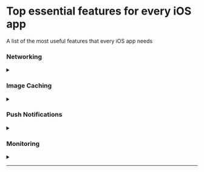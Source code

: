 # Top essential features for every iOS app
A list of the most useful features that every iOS app needs

### Networking

<details>
 <summary></summary>

<!--START_SECTION:activity--> 

[Alamofire 🔗][alamofireLink]\
[AFNetworking "Deprecated" 🔗][afNetworkingLink]

<!--END_SECTION:activity-->

</details>

### Image Caching

<details>
 <summary></summary>

<!--START_SECTION:activity--> 

[SDWebImage 🔗][SDWebImageLink]\
[Kingfisher 🔗][kingfisherLink]

<!--END_SECTION:activity-->

</details>

### Push Notifications

<details>
 <summary></summary>

<!--START_SECTION:activity--> 

[Firebase Cloud Messaging (FCM) 🔗][fcmLink]

<!--END_SECTION:activity-->

</details>

### Monitoring

<details>
 <summary></summary>

<!--START_SECTION:activity--> 

[Firebase Performance Monitoring 🔗][firebasePerformanceMonitoringLink]

<!--END_SECTION:activity-->

</details>

-------------------------------------------------------------------------------- 

[alamofireLink]: https://github.com/Alamofire/Alamofire
[afNetworkingLink]: https://github.com/AFNetworking/AFNetworking
[SDWebImageLink]: https://github.com/SDWebImage/SDWebImage
[kingfisherLink]: https://github.com/onevcat/Kingfisher
[fcmLink]: https://firebase.google.com/docs/cloud-messaging/ios/client
[firebasePerformanceMonitoringLink]: https://firebase.google.com/docs/perf-mon
